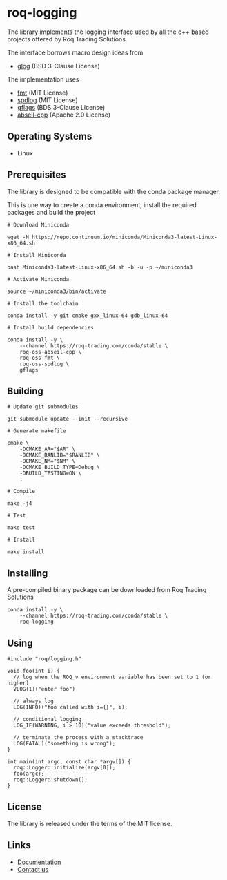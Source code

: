 # roq-logging


The library implements the logging interface used by all the c++ based projects
offered by Roq Trading Solutions.

The interface borrows macro design ideas from

* [glog](https://github.com/google/glog) (BSD 3-Clause License)

The implementation uses

* [fmt](https://github.com/fmtlib/fmt) (MIT License)
* [spdlog](https://github.com/gabime/spdlog) (MIT License)
* [gflags](https://github.com/gflags/gflags) (BDS 3-Clause License)
* [abseil-cpp](https://github.com/abseil/abseil-cpp) (Apache 2.0 License)


## Operating Systems

* Linux


## Prerequisites

The library is designed to be compatible with the conda package manager.

This is one way to create a conda environment, install the required
packages and build the project

```
# Download Miniconda

wget -N https://repo.continuum.io/miniconda/Miniconda3-latest-Linux-x86_64.sh

# Install Miniconda

bash Miniconda3-latest-Linux-x86_64.sh -b -u -p ~/miniconda3

# Activate Miniconda

source ~/miniconda3/bin/activate

# Install the toolchain

conda install -y git cmake gxx_linux-64 gdb_linux-64

# Install build dependencies

conda install -y \
    --channel https://roq-trading.com/conda/stable \
    roq-oss-abseil-cpp \
    roq-oss-fmt \
    roq-oss-spdlog \
    gflags
```


## Building

```
# Update git submodules

git submodule update --init --recursive

# Generate makefile

cmake \
    -DCMAKE_AR="$AR" \
    -DCMAKE_RANLIB="$RANLIB" \
    -DCMAKE_NM="$NM" \
    -DCMAKE_BUILD_TYPE=Debug \
    -DBUILD_TESTING=ON \
    .

# Compile

make -j4

# Test

make test

# Install

make install
```


## Installing

A pre-compiled binary package can be downloaded from Roq Trading Solutions

```
conda install -y \
    --channel https://roq-trading.com/conda/stable \
    roq-logging
```

## Using

```
#include "roq/logging.h"

void foo(int i) {
  // log when the ROQ_v environment variable has been set to 1 (or higher)
  VLOG(1)("enter foo")

  // always log
  LOG(INFO)("foo called with i={}", i);

  // conditional logging
  LOG_IF(WARNING, i > 10)("value exceeds threshold");

  // terminate the process with a stacktrace
  LOG(FATAL)("something is wrong");
}

int main(int argc, const char *argv[]) {
  roq::Logger::initialize(argv[0]);
  foo(argc);
  roq::Logger::shutdown();
}
```


## License

The library is released under the terms of the MIT license.


## Links

* [Documentation](https://roq-trading.com/docs)
* [Contact us](mailto:info@roq-trading.com)
